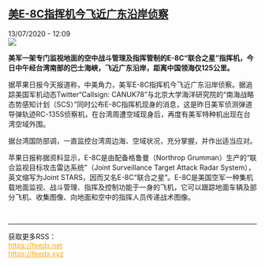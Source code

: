 <!--1594637638000-->
[美E-8C指挥机今飞近广东沿岸侦察](http://www.rfi.fr//cn/%E4%B8%AD%E5%9B%BD/20200713-%E7%BE%8Ee-8c%E6%8C%87%E6%8C%A5%E6%9C%BA%E4%BB%8A%E9%A3%9E%E8%BF%91%E5%B9%BF%E4%B8%9C%E6%B2%BF%E5%B2%B8%E4%BE%A6%E5%AF%9F)
------

<div>13/07/2020 - 12:09</div><img src="https://s.rfi.fr/media/display/70617f26-c4f0-11ea-ae8e-005056a98db9/w:310/p:16x9/%2Cj.jpeg"><p><strong>美军一架专门监视地面的空中战斗管理及指挥管制的E-8C“联合之星”指挥机，今日中午经台湾南部的巴士海峡，飞近广东沿岸，距离中国领海仅125公里。</strong></p><div class="t-content__body u-clearfix"><div class="m-interstitial"></div><p>据苹果日报今天报道称，中美角力，美军E-8C指挥机今飞近广东沿岸侦察。据追踪美国军机动态Twitter“Callsign: CANUK78”与北京大学海洋研究院的“南海战略态势感知计划（SCS）”同时公布E-8C指挥机现身的消息，这是昨日美军侦测弹道导弹轨迹RC-135S侦察机，在台湾周遭空域现身后，再度有美军特种机出现在台湾空域外围。</p><p>据台湾国防部调，一直监控台湾周边海、空域状况，充分掌握，并作出适当应对。</p><p>苹果日报称据资料显示，E-8C是由配备格鲁曼（Northrop Grumman）生产的“联合监视目标攻击雷达系统”（Joint Surveillance Target Attack Radar System），英文缩写为Joint STARS，因而又名E-8C“联合之星”。E-8C是美国空军一种集机载地面监视、战斗管理、指挥及控制功能于一身的飞机，它可以跟踪地面车辆及部分飞机、收集图像、向地面和空中的指挥人员传递战术图像。</p><div class="o-self-promo o-self-promo--nl o-self-promo--hidden" data-selfpromo-newsletter></div><div class="o-self-promo o-self-promo--app o-self-promo--hidden" data-selfpromo-app></div></div><br><hr><div>获取更多RSS：<br><a href="https://feedx.net" style="color:orange" target="_blank">https://feedx.net</a> <br><a href="https://feedx.xyz" style="color:orange" target="_blank">https://feedx.xyz</a><br></div>

